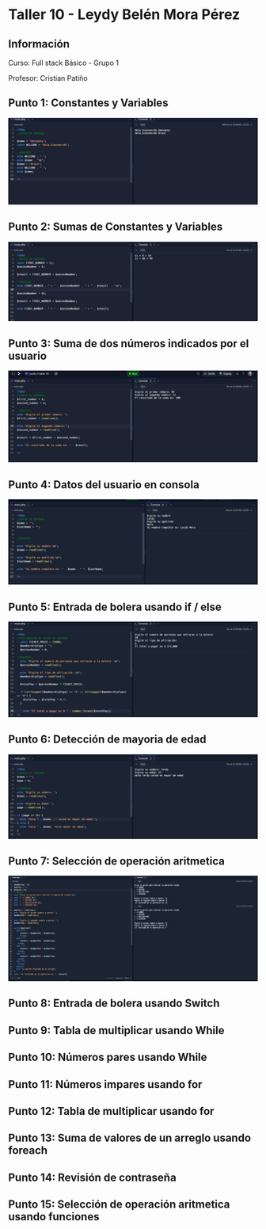 <h1>Taller 10 - Leydy Belén Mora Pérez</h1>

<h2>Información</h2>
<p>Curso: Full stack Básico - Grupo 1</p>
<p>Profesor: Cristian Patiño</p>

<h2>Punto 1: Constantes y Variables</h2>
<img src="./public/images/punto-1.jpeg" alt="punto 1">

<h2>Punto 2: Sumas de Constantes y Variables</h2>
<img src="./public/images/punto-2.jpeg" alt="punto 2">

<h2>Punto 3: Suma de dos números indicados por el usuario</h2>
<img src="./public/images/punto-3.jpeg" alt="punto 3">

<h2>Punto 4: Datos del usuario en consola</h2>
<img src="./public/images/punto-4.jpeg" alt="punto 4">

<h2>Punto 5: Entrada de bolera usando if / else</h2>
<img src="./public/images/punto-5.jpeg" alt="punto 5">

<h2>Punto 6: Detección de mayoria de edad</h2>
<img src="./public/images/punto-6.jpeg" alt="punto 6">

<h2>Punto 7: Selección de operación aritmetica</h2>
<img src="./public/images/punto-7.jpeg" alt="punto 7">

<h2>Punto 8: Entrada de bolera usando Switch</h2>

<h2>Punto 9: Tabla de multiplicar usando While</h2>

<h2>Punto 10: Números pares usando While</h2>

<h2>Punto 11: Números impares usando for</h2>

<h2>Punto 12: Tabla de multiplicar usando for</h2>

<h2>Punto 13: Suma de valores de un arreglo usando foreach</h2>

<h2>Punto 14: Revisión de contraseña</h2>

<h2>Punto 15: Selección de operación aritmetica usando funciones</h2>